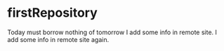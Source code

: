 # firstRepository
Today must borrow nothing of tomorrow
I add some info in remote site.
I add some info in remote site again.
